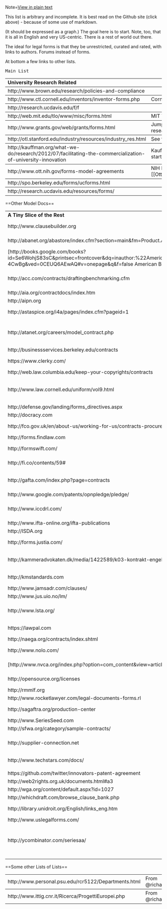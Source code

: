 Note=<a href="index.php?action=html&file=S/Link/Project/List_0.md">View in plain text</a>

This list is arbitrary and incomplete.  It is best read on the Github site (click above) - because of some use of markdown.  

(It should be expressed as a graph.)  The goal here is to start.  Note, too, that it is all in English and very US-centric.  There is a rest of world out there.

The ideal for legal forms is that they be unrestricted, curated and rated, with links to authors.  Forums instead of forms.

At bottom a few links to other lists.

<table rules='rows'>
<tr><tt>Main List</tt><tt></tt></tr>

<tr><td><b>University Research Related</b></td><td></td></tr>
<tr><td>http://www.brown.edu/research/policies-and-compliance</td><td></td></tr>
<tr><td>http://www.ctl.cornell.edu/inventors/inventor-forms.php</td><td>Cornell Tech Transfer folks</td></tr>
<tr><td>http://research.ucdavis.edu/f/f</td><td></td></tr>
<tr><td>http://web.mit.edu/tlo/www/misc/forms.html   </td><td>MIT Tech Licensing Office - NDAs, etc.</td></tr>
<tr><td>http://www.grants.gov/web/grants/forms.html</td><td>Jumping off place for forms relating to government research grants</td></tr>
<tr><td>http://otl.stanford.edu/industry/resources/industry_res.html</td><td>See the letter, above.</td>
<tr><td>http://kauffman.org/what-we-do/research/2012/07/facilitating-the-commercialization-of-university-innovation    </td><td>Kauffman Foundation -- sponsored a university to start-up standard tech transfer agreement.  </td></tr>
<tr><td>http://www.ott.nih.gov/forms-model-agreements</td><td>NIH Models -- see [[Ott.nih.gov/License_Patent_Exclusive_Agt_Library]]</td></tr>
<tr><td>http://spo.berkeley.edu/forms/ucforms.html</td></tr>
<td>http://research.ucdavis.edu/resources/forms/</td><td></td></table>

==Other Model Docs==
<table><tr><td><b>A Tiny Slice of the Rest</b></td><td></td></tr>
<tr><td>http://www.clausebuilder.org</td><td>American Arbitration Assn (adr.org) Clause Building Tool</td></tr>
<tr><td>http://abanet.org/abastore/index.cfm?section=main&fm=Product.AddToCart&pid=5070636 ABA Model Share Purchase Agreement</td><td>ABA - trying to find a list of all their materials.</td></tr>
<tr><td>[http://books.google.com/books?id=Se6WohjS83sC&printsec=frontcover&dq=inauthor:%22American+Bar+Foundation.+Corporate+Debt+Financing+Project%22&hl=en&sa=X&ei=AXKZUt24NYScjALj-4CwBg&ved=0CEUQ6AEwAQ#v=onepage&q&f=false American Bar Foundation - Model Debenture Indenture]</td><td>This project from the age of typewriters casts a long shadow.  See the discussion of the rationale at page 3 of this reference.</td></tr>
<tr><td>http://acc.com/contracts/draftingbenchmarking.cfm</td><td>Association of Corporate Counsel sample documents and KM Standards project - member sign-in wall</td></tr>
<tr><td>http://aia.org/contractdocs/index.htm</td><td>AIA Docs on Demand</td></tr>
<tr><td>http://aipn.org</td><td>Petroleum industry. Member sign-in wall. </td></tr>
<tr><td>http://astaspice.org/i4a/pages/index.cfm?pageid=1</td><td>Spice Association Model Contracts - behind member login wall</td></tr>
<tr><td>http://atanet.org/careers/model_contract.php</td><td>    	   AIPN --- Petroleum Industry.  A well developed set, with participation by lawyers from major companies and major law firms.  Model Petroleum Agreements</td></tr>
<tr><td>http://businessservices.berkeley.edu/contracts</td></tr>
<tr><td>https://www.clerky.com/</td><td>Integrated service for startup incorporation docs and filing.</td></tr>
<tr><td>http://web.law.columbia.edu/keep-your-copyrights/contracts</td><td>Columbia Law School project re authors</td></tr>
<tr><td>http://www.law.cornell.edu/uniform/vol9.html</td><td>Not exactly legal forms, but an index of uniform laws.  Same impulse, different medium. And gets the great LII site into this list.</td></tr>
<tr><td>http://defense.gov/landing/forms_directives.aspx</td><td>Big.</td></tr>
<tr><td>http://docracy.com</td></tr>
<tr><td>http://fco.gov.uk/en/about-us/working-for-us/contracts-procurement/supplierstendereing </td><td>UK - Govt -- Foreign and Commonwealth Office Procurement:</td></tr>
<tr><td>http://forms.findlaw.com</td></tr>
<tr><td>http://formswift.com/</td><td>from Ads by Google at NYT home page (are u watching me?)  Doc assembly base.</td></tr>
<tr><td>http://fi.co/contents/59#</td><td>Founder Institute Documents (their own application and Early-Stage funding</td></tr>
<tr><td>http://gafta.com/index.php?page=contracts</td><td>  UK-based Grain Association -- has large inventory of contracts, but behind member sign-in wall. </td></tr>
<tr><td>http://www.google.com/patents/opnpledge/pledge/</td><td>Open Patent Pledge</td></tr>
<tr><td>http://www.iccdrl.com/</td><td>International Chamber of Commerce Dispute Resolution Clauses - sorry, the link is imprecise, the site is not RESTful</td></tr>
<tr><td>http://www.ifta-online.org/ifta-publications</td><td>    	 International Film and Television.</td></tr>
<tr><td>http://ISDA.org</td><td>ISDA Publications and My Online documents</td></tr>
<tr><td>http://forms.justia.com/</td><td>Huge index and collection of mostly admin and litig related forms.</td></tr>
<tr><td>http://kammeradvokaten.dk/media/1422589/k03-kontrakt-engelsk-8383571_1-.pdf</td><td>The English version of a Danish software development contract for "agile" development.</td></tr>
<tr><td>http://kmstandards.com</td><td>Kingsley's remarkable automated contract parser</td></tr>
<tr><td>http://www.jamsadr.com/clauses/</td><td>JAMS Arbitration</td></tr>
<tr><td>http://www.jus.uio.no/lm/</td><td>LexMercatorium One of the originals.</td></tr>
<tr><td>http://www.lsta.org/</td><td>Model documents for syndicated loans.  Member wall.  Some docs free for members, others are charged for.</td></tr>
<tr><td>https://lawpal.com</td><td>Connects startups with lawyers and provides collab infrastructure.</td></tr>
<tr><td>http://naega.org/contracts/index.shtml</td><td>  North American Grain -A few agreements</td></tr>
<tr><td>http://www.nolo.com/</td><td>One of the first democratizers of law.  Paid forms for small business and personal use.</td></tr>
<tr><td>[http://www.nvca.org/index.php?option=com_content&view=article&id=108&Itemid=136 NVCA Model Documents]</td><td>National Venture Capital - see also [[Model_EarlyStage_SPA_Discussion]]</td></tr>
<tr><td>http://opensource.org/licenses</td><td>A paradigm of codified contract text is open source and the grandaddy GPL.</td></tr>


<tr><td>http://rmmlf.org</td></tr>
<tr><td>http://www.rocketlawyer.com/legal-documents-forms.rl</td><td>Integrated with service.  Paywall.</td></tr>
<tr><td>http://sagaftra.org/production-center</td><td>Screen Actors - documents, forms, signature</td></tr>
<tr><td>http://www.SeriesSeed.com </td><td>Seed round financing documents.</td></tr>
<tr><td>http://sfwa.org/category/sample-contracts/</td></tr>
<tr><td>http://supplier-connection.net</td><td>Effort by IBM and other major companies to consolidate the application process to become a supplier to a large corporation.</td></tr>
<tr><td>http://www.techstars.com/docs/</td><td>Startup docs from a leading incubator ecosystem</td></tr>
<tr><td></td><td></td></tr>
<tr><td>https://github.com/twitter/innovators-patent-agreement</td><td>Twitter non-assertion patent assignment.</td></tr>

<tr><td>http://web2rights.org.uk/documents.html#a3</td><td>Seems inactive, but a lot of analytical work.</td></tr>
<tr><td>http://wga.org/content/default.aspx?id=1027</td><td>Writers Guild</td></tr>
<tr><td>http://whichdraft.com/browse_clause_bank.php</td></tr>
<tr><td>http://library.unidroit.org/English/links_eng.htm</td><td>International institute for harmonization, mostly operating by legislative suggestion.</td></tr>
<tr><td>http://www.uslegalforms.com/</td><td>Huge collection.  Paywall.</td></tr>
<tr><td>http://ycombinator.com/seriesaa/</td><td>See also [http://lun-sandbox-cma-concept1.appspot.com/document/Demo_Tr-02_Acme_SeriesAA_YComb_TermSheet YC deal as an "object"] (have extreme patience, loads very slowly)</td></tr>
<tr><td></td><td></td></tr>
</table>

==Some other Lists of Lists==
<table rules='rows'>
<tr><td>http://www.personal.psu.edu/rcr5122/Departments.html</td><td>From @richard1000 </td></tr>
<tr><td>http://www.ittig.cnr.it/Ricerca/ProgettiEuropei.php</td><td>From @richard1000</td></tr>
</table>